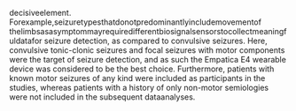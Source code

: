 decisiveelement. Forexample,seizuretypesthatdonotpredominantlyincludemovementof
thelimbsasasymptommayrequiredifferentbiosignalsensorstocollectmeaningfuldatafor
seizure detection, as compared to convulsive seizures. Here, convulsive tonic-clonic seizures
and focal seizures with motor components were the target of seizure detection, and as such
the Empatica E4 wearable device was considered to be the best choice. Furthermore, patients
with known motor seizures of any kind were included as participants in the studies, whereas
patients with a history of only non-motor semiologies were not included in the subsequent
dataanalyses.